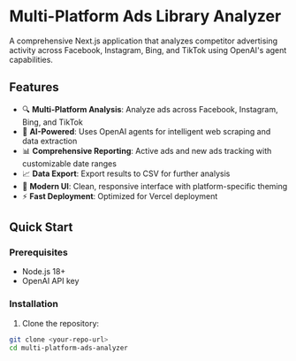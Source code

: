 # Multi-Platform Ads Library Analyzer

A comprehensive Next.js application that analyzes competitor advertising activity across Facebook, Instagram, Bing, and TikTok using OpenAI's agent capabilities.

## Features

- 🔍 **Multi-Platform Analysis**: Analyze ads across Facebook, Instagram, Bing, and TikTok
- 🤖 **AI-Powered**: Uses OpenAI agents for intelligent web scraping and data extraction
- 📊 **Comprehensive Reporting**: Active ads and new ads tracking with customizable date ranges
- 📈 **Data Export**: Export results to CSV for further analysis
- 🎨 **Modern UI**: Clean, responsive interface with platform-specific theming
- ⚡ **Fast Deployment**: Optimized for Vercel deployment

## Quick Start

### Prerequisites
- Node.js 18+
- OpenAI API key

### Installation

1. Clone the repository:
```bash
git clone <your-repo-url>
cd multi-platform-ads-analyzer
